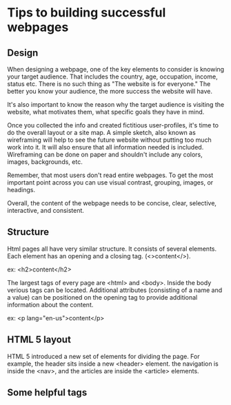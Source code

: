 # Tips to building successful webpages

## Design

When designing a webpage, one of the key elements to consider is knowing your target audience. That includes the country, age, occupation, income, status  etc. There is no such thing as "The website is for everyone." The better you know your audience, the more success the website will have.

It's also important to know the reason why the target audience is visiting the website, what motivates them, what specific goals they have in mind. 

Once you collected the info and created fictitious user-profiles, it's time to do the overall layout or a site map. A simple sketch, also known as wireframing will help to see the future website without putting too much work into it. It will also ensure that all information needed is included. Wireframing can be done on paper and shouldn't include any colors, images, backgrounds, etc.

Remember, that most users don't read entire webpages. To get the most important point across you can use visual contrast, grouping, images, or headings.

Overall, the content of the webpage needs to be concise, clear, selective, interactive, and consistent. 

## Structure

Html pages all have very similar structure. It consists of several elements. Each element has an opening and a closing tag. (<>content</>).

ex: \<h2>content\</h2>

 The largest tags of every page are \<html> and \<body>. Inside the body verious tags can be located. Additional attributes (consisting of a name and a value) can be positioned on the opening tag to provide additional information about the content.

ex: \<p lang="en-us">content\</p>


## HTML 5 layout

HTML 5 introduced a new set of elements for dividing the page. For example, the header sits inside a new \<header>  element. the navigation is inside the \<nav>, and the articles are inside the \<article> elements. 

## Some helpful tags


